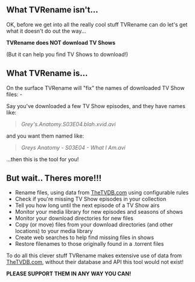 ## What TVRename isn't...
OK, before we get into all the really cool stuff TVRename can do let's get what it doesn't do out the way...

**TVRename does NOT download TV Shows**

(But it can help you find TV Shows to download!)

## What TVRename is...
On the surface TVRename will "fix" the names of downloaded TV Show files: -

Say you've downloaded a few TV Show episodes, and they have names like:

>  *Grey's.Anatomy.S03E04.blah.xvid.avi*

and you want them named like:

> *Greys Anatomy - S03E04 - What I Am.avi*

...then this is the tool for you!

## But wait.. Theres more!!!
 * Rename files, using data from [TheTVDB.com](http://thetvdb.com "Visit thetvdb.com") using configurable rules
 * Check if you're missing TV Show episodes in your collection
 * Tell you how long until the next episode of a TV Show airs
 * Monitor your media library for new episodes and seasons of shows
 * Monitor your download directories for new files
 * Copy (or move) files from your download directories (and other locations) to your media library
 * Create web searches to help find missing files in shows
 * Restore filenames to those originally found in a .torrent files

To do all this clever stuff TVRename makes extensive use of data from [TheTVDB.com](http://thetvdb.com "Visit thetvdb.com"), without their database and API this tool would not exist!

 **PLEASE SUPPORT THEM IN ANY WAY YOU CAN!**

